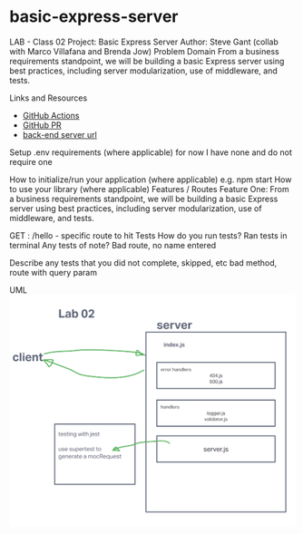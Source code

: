 # basic-express-server

LAB - Class 02
Project: Basic Express Server
Author: Steve Gant (collab with Marco Villafana and Brenda Jow)
Problem Domain
From a business requirements standpoint, we will be building a basic Express server using best practices, including server modularization, use of middleware, and tests.

Links and Resources
- [GitHub Actions](https://github.com/stevengant/basic-express-server/actions)
- [GitHub PR](https://github.com/stevengant/basic-express-server/pull/1)
- [back-end server url](https://stevegant-basic-express-server.onrender.com)

Setup
.env requirements (where applicable)
for now I have none and do not require one

How to initialize/run your application (where applicable)
e.g. npm start
How to use your library (where applicable)
Features / Routes
Feature One: From a business requirements standpoint, we will be building a basic Express server using best practices, including server modularization, use of middleware, and tests.

GET : /hello - specific route to hit
Tests
How do you run tests? Ran tests in terminal
Any tests of note? Bad route, no name entered

Describe any tests that you did not complete, skipped, etc
bad method, route with query param

UML
![Lab02 UML](/assets/401Lab02.png)